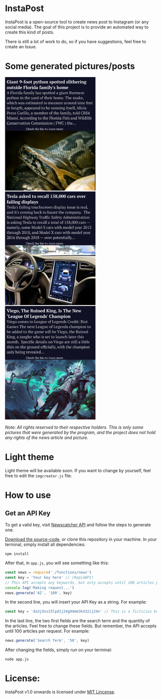 # InstaPost

InstaPost is a open-source tool to create news post to Instagram (or any social media). The goal of this project is to provide an automated way to create this kind of posts.

There is still a lot of work to do, so if you have suggestions, feel free to create an Issue.

# Some generated pictures/posts

<img src="./screenshots/example1.png" width="300">
<img src="./screenshots/example2.png" width="300">
<img src="./screenshots/example3.png" width="300">

_Note: All rights reserved to their respective holders. This is only some pictures that were generated by the program, and the project does not hold any rights of the news article and picture._

# Light theme

Light theme will be available soon. If you want to change by yourself, feel free to edit the `imgcreator.js` file.

# How to use

## Get an API Key

To get a valid key, visit [Newscatcher API](https://rapidapi.com/newscatcher-api-newscatcher-api-default/api/newscatcher) and follow the steps to generate one.

[Download the source-code](https://github.com/gustavobecelli/InstaNews/archive/main.zip), or clone this repository in your machine.
In your terminal, simply install all dependencies:

```
npm install
```

After that, in `app.js`, you will see something like this:

```js
const news = require('./functions/news')
const key = 'Your key here' // (RapidAPI)
// This API accepts any keywords, but only accepts until 100 articles per request.
console.log('Making request...')
news.generate('AI', '100', key)
```

In the second line, you will insert your API Key as a string. For example:

```js
const key = 'da3jdss23lp42j24g94mm3k432ij24n' // This is a ficticius key
```

In the last line, the two first fields are the search term and the quantity of the articles. Feel free to change these fields. But remember, the API accepts until 100 articles per request. For example:

```js
news.generate('Search Term', '50', key)
```

After changing the fields, simply run on your terminal:

```
node app.js
```

# License:

InstaPost v1.0 onwards is licensed under [MIT Lincense](https://opensource.org/licenses/MIT).
